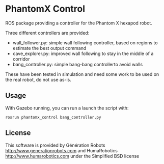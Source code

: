 # PhantomX Control 

ROS package providing a controller for the Phantom X hexapod robot.

Three different controllers are provided:

- wall_follower.py: simple wall following controller, based on regions to estimate the best output command
- cave_explorer.py: improved wall following to stay in the middle of a corridor
- bang_controller.py: simple bang-bang controllerto avoid walls

These have been tested in simulation and need some work to be used on the real robot, do not use as-is.

## Usage

With Gazebo running, you can run a launch the script with:

    rosrun phantomx_control bang_controller.py

## License

This software is provided by Génération Robots http://www.generationrobots.com and HumaRobotics http://www.humarobotics.com under the Simplified BSD license
